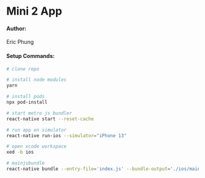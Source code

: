 # Mini 2 App

#### Author:
Eric Phung

#### Setup Commands:
```bash
# clone repo

# install node modules
yarn

# install pods
npx pod-install

# start metro js bundler
react-native start --reset-cache

# run app on simulator
react-native run-ios --simulator="iPhone 13"

# open xcode workspace
xed -b ios

# mainjsbundle
react-native bundle --entry-file='index.js' --bundle-output='./ios/main.jsbundle' --dev=false --platform='ios' --assets-dest='./ios'
```
